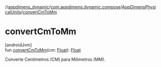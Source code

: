 //[appdimens_dynamic](../../../index.md)/[com.appdimens.dynamic.compose](../index.md)/[AppDimensPhysicalUnits](index.md)/[convertCmToMm](convert-cm-to-mm.md)

# convertCmToMm

[androidJvm]\
fun [convertCmToMm](convert-cm-to-mm.md)(cm: [Float](https://kotlinlang.org/api/core/kotlin-stdlib/kotlin/-float/index.html)): [Float](https://kotlinlang.org/api/core/kotlin-stdlib/kotlin/-float/index.html)

Converte Centímetros (CM) para Milímetros (MM).